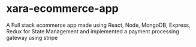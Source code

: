 # xara-ecommerce-app

A Full stack ecommerce app made using React, Node, MongoDB, Express, Redux for State Management and implemented a payment processing gateway using stripe
